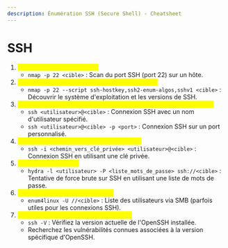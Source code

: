 ```yaml
---
description: Énumération SSH (Secure Shell) - Cheatsheet
---
```


# SSH



1. <mark style="color:yellow;">Découverte des hôtes SSH :</mark>
   * `nmap -p 22 <cible>` : Scan du port SSH (port 22) sur un hôte.
2. <mark style="color:yellow;">Identification du système d'exploitation via SSH :</mark>
   * `nmap -p 22 --script ssh-hostkey,ssh2-enum-algos,sshv1 <cible>` : Découvrir le système d'exploitation et les versions de SSH.
3. <mark style="color:yellow;">Connexion SSH en utilisant un nom d'utilisateur et un mot de passe :</mark>
   * `ssh <utilisateur>@<cible>` : Connexion SSH avec un nom d'utilisateur spécifié.
   * `ssh <utilisateur>@<cible> -p <port>` : Connexion SSH sur un port personnalisé.
4. <mark style="color:yellow;">Connexion SSH en utilisant une clé privée :</mark>
   * `ssh -i <chemin_vers_clé_privée> <utilisateur>@<cible>` : Connexion SSH en utilisant une clé privée.
5. <mark style="color:yellow;">Force brute sur SSH :</mark>
   * `hydra -l <utilisateur> -P <liste_mots_de_passe> ssh://<cible>` : Tentative de force brute sur SSH en utilisant une liste de mots de passe.
6. <mark style="color:yellow;">Analyse des utilisateurs via SSH :</mark>
   * `enum4linux -U //<cible>` : Liste des utilisateurs via SMB (parfois utiles pour les connexions SSH).
7. <mark style="color:yellow;">Vérification des vulnérabilités connues :</mark>
   * `ssh -V` : Vérifiez la version actuelle de l'OpenSSH installée.
   * Recherchez les vulnérabilités connues associées à la version spécifique d'OpenSSH.
